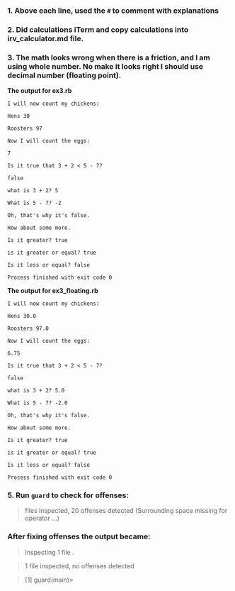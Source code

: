 ### 1. Above each line, used the **```#```** to comment with explanations

### 2. Did calculations iTerm and copy calculations into irv_calculator.md file.

### 3. The math looks wrong when there is a friction, and I am using whole number.  No make it looks right I should use decimal number (floating point).

**The output for ex3.rb** 

    I will now count my chickens:

    Hens 30

    Roosters 97

    Now I will count the eggs:

    7

    Is it true that 3 + 2 < 5 - 7?

    false

    what is 3 + 2? 5

    What is 5 - 7? -2

    Oh, that's why it's false.

    How about some more.

    Is it greater? true

    is it greater or equal? true

    Is it less or equal? false

    Process finished with exit code 0

**The output for ex3_floating.rb**

    I will now count my chickens:

    Hens 30.0

    Roosters 97.0

    Now I will count the eggs:

    6.75

    Is it true that 3 + 2 < 5 - 7?

    false

    what is 3 + 2? 5.0

    What is 5 - 7? -2.0

    Oh, that's why it's false.

    How about some more.

    Is it greater? true

    is it greater or equal? true

    Is it less or equal? false

    Process finished with exit code 0

### 5. Run ```guard``` to check for offenses:
  
> files inspected, 20 offenses detected (Surrounding space missing for operator ...)

### After fixing offenses the output became:
 
> Inspecting 1 file
.

> 1 file inspected, no offenses detected

> [1] guard(main)>
